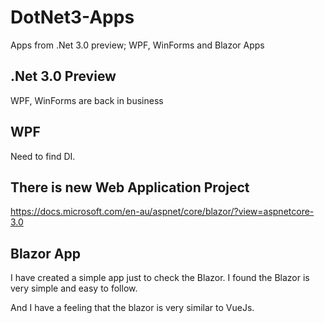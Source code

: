 # DotNet3-Apps
Apps from .Net 3.0 preview; WPF, WinForms and Blazor Apps


## .Net 3.0 Preview
WPF, WinForms are back in business

## WPF
Need to find DI. 

## There is new Web Application Project
https://docs.microsoft.com/en-au/aspnet/core/blazor/?view=aspnetcore-3.0

## Blazor App
I have created a simple app just to check the Blazor.
I found the Blazor is very simple and easy to follow. 

And I have a feeling that the blazor is very similar to VueJs.

